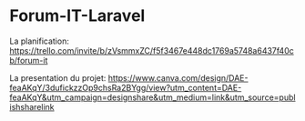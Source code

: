 # Forum-IT-Laravel

La planification: https://trello.com/invite/b/zVsmmxZC/f5f3467e448dc1769a5748a6437f40cb/forum-it

La presentation du projet: https://www.canva.com/design/DAE-feaAKqY/3dufickzzOp9chsRa2BYgg/view?utm_content=DAE-feaAKqY&utm_campaign=designshare&utm_medium=link&utm_source=publishsharelink
